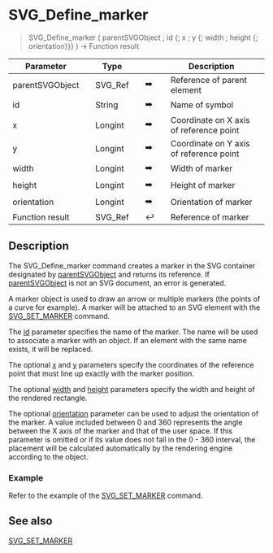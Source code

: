 <!-- nodeReference := SVG_Define_marker ( svgObject ; ID ; x ; y ; width ; height ; orient ; markerUnits )
 -> svgObject (Text)
 -> ID (Text)
 -> x (Real) - refX
 -> y (Real) - refYters>=6)
 -> width (Real) - markerWidth
 -> height (Real) - markerHeight
 -> orient (Real) - orient
 -> markerUnits (Text)
 <- nodeReference (Text)-->
# SVG_Define_marker

> SVG_Define_marker ( parentSVGObject ; id {; x ; y {; width ; height {; orientation}}} ) -> Function result

| Parameter |     | Type |     |     |     | Description |     |
| --- | --- | --- | --- | --- | --- | --- | --- |
| parentSVGObject |     | SVG_Ref |     | ➡️ |     | Reference of parent element |     |
| id  |     | String |     | ➡️ |     | Name of symbol |     |
| x   |     | Longint |     | ➡️ |     | Coordinate on X axis of reference point |     |
| y   |     | Longint |     | ➡️ |     | Coordinate on Y axis of reference point |     |
| width |     | Longint |     | ➡️ |     | Width of marker |     |
| height |     | Longint |     | ➡️ |     | Height of marker |     |
| orientation |     | Longint |     | ➡️ |     | Orientation of marker |     |
| Function result |     | SVG_Ref |     | ↩️ |     | Reference of marker |     |

## Description

The SVG_Define_marker command creates a marker in the SVG container designated by [parentSVGObject](# "Reference of parent element") and returns its reference. If [parentSVGObject](# "Reference of parent element") is not an SVG document, an error is generated.

A marker object is used to draw an arrow or multiple markers (the points of a curve for example). A marker will be attached to an SVG element with the [SVG_SET_MARKER](SVG_SET_MARKER.md)  command.

The [id](# "Name of symbol") parameter specifies the name of the marker. The name will be used to associate a marker with an object. If an element with the same name exists, it will be replaced.

The optional [x](# "Coordinate on X axis of reference point") and [y](# "Coordinate on Y axis of reference point") parameters specify the coordinates of the reference point that must line up exactly with the marker position.

The optional [width](# "Width of marker") and [height](# "Height of marker") parameters specify the width and height of the rendered rectangle.

The optional [orientation](# "Orientation of marker") parameter can be used to adjust the orientation of the marker. A value included between 0 and 360 represents the angle between the X axis of the marker and that of the user space. If this parameter is omitted or if its value does not fall in the 0 - 360 interval, the placement will be calculated automatically by the rendering engine according to the object.

### Example  

Refer to the example of the [SVG_SET_MARKER](SVG_SET_MARKER.md)  command.

## See also

[SVG_SET_MARKER](SVG_SET_MARKER.md)
